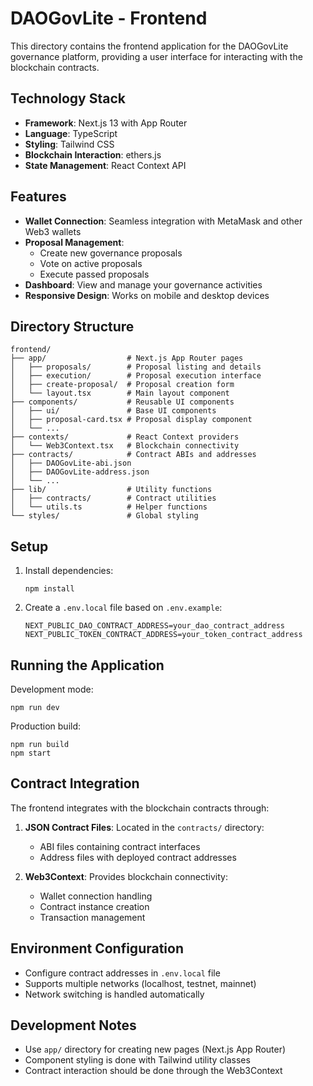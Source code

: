 # DAOGovLite - Frontend

This directory contains the frontend application for the DAOGovLite governance platform, providing a user interface for interacting with the blockchain contracts.

## Technology Stack

- **Framework**: Next.js 13 with App Router
- **Language**: TypeScript
- **Styling**: Tailwind CSS
- **Blockchain Interaction**: ethers.js
- **State Management**: React Context API

## Features

- **Wallet Connection**: Seamless integration with MetaMask and other Web3 wallets
- **Proposal Management**:
  - Create new governance proposals
  - Vote on active proposals
  - Execute passed proposals
- **Dashboard**: View and manage your governance activities
- **Responsive Design**: Works on mobile and desktop devices

## Directory Structure

```
frontend/
├── app/                  # Next.js App Router pages
│   ├── proposals/        # Proposal listing and details
│   ├── execution/        # Proposal execution interface
│   ├── create-proposal/  # Proposal creation form
│   └── layout.tsx        # Main layout component
├── components/           # Reusable UI components
│   ├── ui/               # Base UI components
│   ├── proposal-card.tsx # Proposal display component
│   └── ...
├── contexts/             # React Context providers
│   └── Web3Context.tsx   # Blockchain connectivity
├── contracts/            # Contract ABIs and addresses
│   ├── DAOGovLite-abi.json
│   ├── DAOGovLite-address.json
│   └── ...
├── lib/                  # Utility functions
│   ├── contracts/        # Contract utilities
│   └── utils.ts          # Helper functions
└── styles/               # Global styling
```

## Setup

1. Install dependencies:
   ```
   npm install
   ```

2. Create a `.env.local` file based on `.env.example`:
   ```
   NEXT_PUBLIC_DAO_CONTRACT_ADDRESS=your_dao_contract_address
   NEXT_PUBLIC_TOKEN_CONTRACT_ADDRESS=your_token_contract_address
   ```

## Running the Application

Development mode:
```
npm run dev
```

Production build:
```
npm run build
npm start
```

## Contract Integration

The frontend integrates with the blockchain contracts through:

1. **JSON Contract Files**: Located in the `contracts/` directory:
   - ABI files containing contract interfaces
   - Address files with deployed contract addresses

2. **Web3Context**: Provides blockchain connectivity:
   - Wallet connection handling
   - Contract instance creation
   - Transaction management

## Environment Configuration

- Configure contract addresses in `.env.local` file
- Supports multiple networks (localhost, testnet, mainnet)
- Network switching is handled automatically

## Development Notes

- Use `app/` directory for creating new pages (Next.js App Router)
- Component styling is done with Tailwind utility classes
- Contract interaction should be done through the Web3Context 